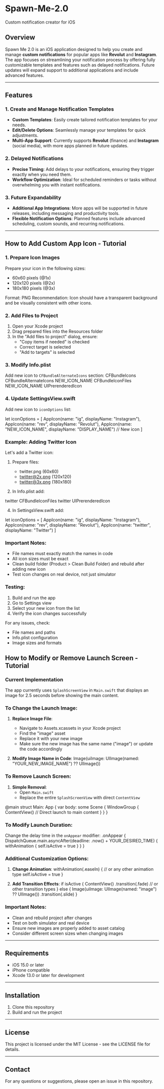 # Spawn-Me-2.0
Custom notification creator for iOS 

## Overview
Spawn Me 2.0 is an iOS application designed to help you create and manage **custom notifications** for popular apps like **Revolut** and **Instagram**. The app focuses on streamlining your notification process by offering fully customizable templates and features such as delayed notifications. Future updates will expand support to additional applications and include advanced features.

---

## Features

### 1. Create and Manage Notification Templates
- **Custom Templates**: Easily create tailored notification templates for your needs.
- **Edit/Delete Options**: Seamlessly manage your templates for quick adjustments.
- **Multi-App Support**: Currently supports **Revolut** (finance) and **Instagram** (social media), with more apps planned in future updates.

### 2. Delayed Notifications
- **Precise Timing**: Add delays to your notifications, ensuring they trigger exactly when you need them.
- **Workflow Optimization**: Ideal for scheduled reminders or tasks without overwhelming you with instant notifications.

### 3. Future Expandability
- **Additional App Integrations**: More apps will be supported in future releases, including messaging and productivity tools.
- **Flexible Notification Options**: Planned features include advanced scheduling, custom sounds, and recurring notifications.

---

## How to Add Custom App Icon - Tutorial

### 1. Prepare Icon Images
Prepare your icon in the following sizes:
- 60x60 pixels (@1x)
- 120x120 pixels (@2x)
- 180x180 pixels (@3x)

Format: PNG
Recommendation: Icon should have a transparent background and be visually consistent with other icons.

### 2. Add Files to Project
1. Open your Xcode project
2. Drag prepared files into the Resources folder
3. In the "Add files to project" dialog, ensure:
   - "Copy items if needed" is checked
   - Correct target is selected
   - "Add to targets" is selected

### 3. Modify Info.plist
Add new icon to `CFBundleAlternateIcons` section:
<key>CFBundleIcons</key>
<dict>
    <key>CFBundleAlternateIcons</key>
    <dict>
        <!-- Existing icons -->
        <key>NEW_ICON_NAME</key>
        <dict>
            <key>CFBundleIconFiles</key>
            <array>
                <string>NEW_ICON_NAME</string>
            </array>
            <key>UIPrerenderedIcon</key>
            <false/>
        </dict>
    </dict>
</dict>

### 4. Update SettingsView.swift
Add new icon to `iconOptions` list:


let iconOptions = [
    AppIcon(name: "ig", displayName: "Instagram"),
    AppIcon(name: "rev", displayName: "Revolut"),
    AppIcon(name: "NEW_ICON_NAME", displayName: "DISPLAY_NAME") // New icon
]

### Example: Adding Twitter Icon
Let's add a Twitter icon:

1. Prepare files:
   - twitter.png (60x60)
   - twitter@2x.png (120x120)
   - twitter@3x.png (180x180)

2. In Info.plist add:


<key>twitter</key>
<dict>
    <key>CFBundleIconFiles</key>
    <array>
        <string>twitter</string>
    </array>
    <key>UIPrerenderedIcon</key>
    <false/>
</dict>

4. In SettingsView.swift add:

   
let iconOptions = [
    AppIcon(name: "ig", displayName: "Instagram"),
    AppIcon(name: "rev", displayName: "Revolut"),
    AppIcon(name: "twitter", displayName: "Twitter")
]

### Important Notes:
- File names must exactly match the names in code
- All icon sizes must be exact
- Clean build folder (Product > Clean Build Folder) and rebuild after adding new icon
- Test icon changes on real device, not just simulator

### Testing:
1. Build and run the app
2. Go to Settings view
3. Select your new icon from the list
4. Verify the icon changes successfully

For any issues, check:
- File names and paths
- Info.plist configuration
- Image sizes and formats

## How to Modify or Remove Launch Screen - Tutorial

### Current Implementation
The app currently uses `SplashScreenView` in `Main.swift` that displays an image for 2.5 seconds before showing the main content.

### To Change the Launch Image:

1. **Replace Image File**:
   - Navigate to Assets.xcassets in your Xcode project
   - Find the "image" asset
   - Replace it with your new image
   - Make sure the new image has the same name ("image") or update the code accordingly

2. **Modify Image Name in Code**:
Image(uiImage: UIImage(named: "YOUR_NEW_IMAGE_NAME") ?? UIImage())

### To Remove Launch Screen:

1. **Simple Removal**:
   - Open `Main.swift`
   - Replace the entire `SplashScreenView` with direct `ContentView`

@main
struct Main: App {
    var body: some Scene {
        WindowGroup {
            ContentView()  // Direct launch to main content
        }
    }
}

### To Modify Launch Duration:

Change the delay time in the `onAppear` modifier:
.onAppear {
    DispatchQueue.main.asyncAfter(deadline: .now() + YOUR_DESIRED_TIME) {
        withAnimation {
            self.isActive = true
        }
    }
}

### Additional Customization Options:

1. **Change Animation**:
withAnimation(.easeIn) {  // or any other animation type
    self.isActive = true
}

2. **Add Transition Effects**:
if isActive {
    ContentView()
        .transition(.fade)  // or other transition types
} else {
    Image(uiImage: UIImage(named: "image") ?? UIImage())
        .transition(.slide)
}

### Important Notes:
- Clean and rebuild project after changes
- Test on both simulator and real device
- Ensure new images are properly added to asset catalog
- Consider different screen sizes when changing images

---

## Requirements
- iOS 15.0 or later
- iPhone compatible
- Xcode 13.0 or later for development

---

## Installation
1. Clone this repository
2. Build and run the project

---

## License
This project is licensed under the MIT License - see the LICENSE file for details.

---

## Contact
For any questions or suggestions, please open an issue in this repository.
